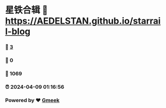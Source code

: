 # 星铁合辑 :link: https://AEDELSTAN.github.io/starrail-blog 
### :page_facing_up: [3](https://AEDELSTAN.github.io/starrail-blog/tag.html) 
### :speech_balloon: 0 
### :hibiscus: 1069 
### :alarm_clock: 2024-04-09 01:16:56 
### Powered by :heart: [Gmeek](https://github.com/Meekdai/Gmeek)
